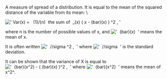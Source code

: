 A measure of spread of a distribution. It is equal to the mean of the
squared distance of the variable from its mean: \\

![' Var(x) =   (1)/(n)  the sum of  \_(x) ( x - (bar)(x) ) \^2 , '](../dictionary/equation_images/693.1..png)

where n is the number of possible values of x, and
!['  (bar)(x)  '](../dictionary/equation_images/693.2..png) means the
mean of x.

It is often written
!['  //sigma \^2 ,  '](../dictionary/equation_images/693.3..png) where
!['  //sigma  '](../dictionary/equation_images/693.4..png) is the
standard deviation.

It can be shown that the variance of X is equal to
!['  (bar)(x\^2) - ( (bar)(x)
)\^2 ,  '](../dictionary/equation_images/693.5..png) where
!['  (bar)(x\^2)  '](../dictionary/equation_images/693.6..png) means the
mean of x^2^.
